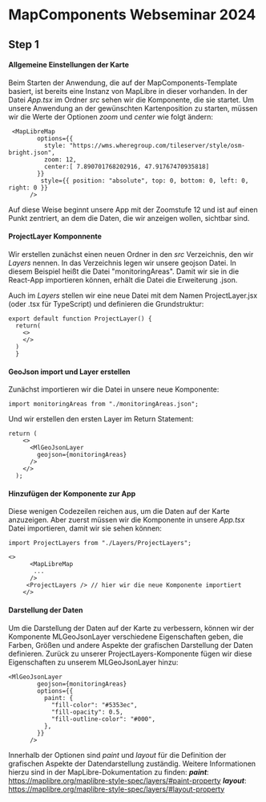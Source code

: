 # MapComponents Webseminar 2024

## Step 1

#### Allgemeine Einstellungen der Karte
Beim Starten der Anwendung, die auf der MapComponents-Template basiert, ist bereits eine Instanz von MapLibre in dieser vorhanden. In der Datei *App.tsx* im Ordner *src* sehen wir die Komponente, die sie startet. 
Um unsere Anwendung an der gewünschten Kartenposition zu starten, müssen wir die Werte der Optionen *zoom* und *center* wie folgt ändern: 

```
 <MapLibreMap
        options={{
          style: "https://wms.wheregroup.com/tileserver/style/osm-bright.json",
          zoom: 12,
          center:[ 7.890701768202916, 47.91767470935818]
        }}
         style={{ position: "absolute", top: 0, bottom: 0, left: 0, right: 0 }}
      />
```
Auf diese Weise beginnt unsere App mit der Zoomstufe 12 und ist auf einen Punkt zentriert, an dem die Daten, die wir anzeigen wollen, sichtbar sind. 

#### ProjectLayer Komponnente
Wir erstellen zunächst einen neuen Ordner in den *src* Verzeichnis, den wir *Layers* nennen. In das Verzeichnis legen wir unsere geojson Datei. In diesem Beispiel heißt die Datei "monitoringAreas". Damit wir sie in die React-App importieren können, erhält die Datei die Erweiterung .json.  

Auch im *Layers* stellen wir eine neue Datei mit dem Namen ProjectLayer.jsx (oder .tsx für TypeScript) und definieren die Grundstruktur: 

```
export default function ProjectLayer() {
  return(
    <>
    </>
  )
  }
```

#### GeoJson import und Layer erstellen
Zunächst importieren wir die Datei in unsere neue Komponente: 

```
import monitoringAreas from "./monitoringAreas.json";
```

Und wir erstellen den ersten Layer im Return Statement: 

```
return (
    <>
      <MlGeoJsonLayer
        geojson={monitoringAreas}  
      />
    </>
  );
```

#### Hinzufügen der Komponente zur App

Diese wenigen Codezeilen reichen aus, um die Daten auf der Karte anzuzeigen. Aber zuerst müssen wir die Komponente in unsere *App.tsx* Datei importieren, damit wir sie sehen können:

```
import ProjectLayers from "./Layers/ProjectLayers";
```

```
<>
      <MapLibreMap
       ...
      />  
     <ProjectLayers /> // hier wir die neue Komponente importiert     
    </>

```

#### Darstellung der Daten
Um die Darstellung der Daten auf der Karte zu verbessern, können wir der Komponente MLGeoJsonLayer verschiedene Eigenschaften geben, die Farben, Größen und andere Aspekte der grafischen Darstellung der Daten definieren. 
Zurück zu unserer ProjectLayers-Komponente fügen wir diese Eigenschaften zu unserem MLGeoJsonLayer hinzu:

```
<MlGeoJsonLayer
        geojson={monitoringAreas}
        options={{
          paint: {
            "fill-color": "#5353ec",
            "fill-opacity": 0.5,
            "fill-outline-color": "#000",
          },
        }}
      />
```
Innerhalb der Optionen sind *paint* und *layout* für die Definition der grafischen Aspekte der Datendarstellung zuständig. 
Weitere Informationen hierzu sind in der MapLibre-Dokumentation zu finden:
***paint***: https://maplibre.org/maplibre-style-spec/layers/#paint-property
***layout***: https://maplibre.org/maplibre-style-spec/layers/#layout-property


